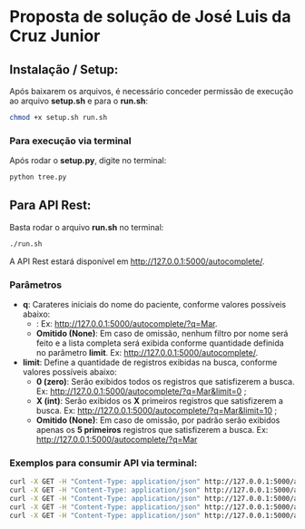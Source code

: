 # Proposta de solução de José Luis da Cruz Junior

## Instalação / Setup:
Após baixarem os arquivos, é necessário conceder permissão de execução ao arquivo **setup.sh** e para o **run.sh**:
```bash
chmod +x setup.sh run.sh
```

### Para execução via terminal
Após rodar o **setup.py**,  digite no terminal:
```bash
python tree.py
```

## Para API Rest:
Basta rodar o arquivo **run.sh** no terminal:
```bash
./run.sh
```
A API Rest estará disponível em http://127.0.0.1:5000/autocomplete/.

### Parâmetros
- **q**: Carateres iniciais do nome do paciente, conforme valores possíveis abaixo:
    - **<str>**: Ex:  http://127.0.0.1:5000/autocomplete/?q=Mar.
    - **Omitido (None)**: Em caso de omissão, nenhum filtro por nome será feito e a lista completa será exibida conforme quantidade definida no parâmetro **limit**. Ex:  http://127.0.0.1:5000/autocomplete/.
- **limit**: Define a quantidade de registros exibidas na busca, conforme valores possíveis abaixo:
    - **0 (zero)**: Serão exibidos todos os registros que satisfizerem a busca. Ex: http://127.0.0.1:5000/autocomplete/?q=Mar&limit=0 ;
    - **X (int)**: Serão exibidos os **X** primeiros registros que satisfizerem a busca. Ex: http://127.0.0.1:5000/autocomplete/?q=Mar&limit=10 ;
    - **Omitido (None)**: Em caso de omissão, por padrão serão  exibidos apenas os **5 primeiros** registros que satisfizerem a busca. Ex:  http://127.0.0.1:5000/autocomplete/?q=Mar

### Exemplos para consumir API via terminal:
```bash
curl -X GET -H "Content-Type: application/json" http://127.0.0.1:5000/autocomplete/
curl -X GET -H "Content-Type: application/json" http://127.0.0.1:5000/autocomplete/?limit=10
curl -X GET -H "Content-Type: application/json" http://127.0.0.1:5000/autocomplete/?q=Mar
curl -X GET -H "Content-Type: application/json" http://127.0.0.1:5000/autocomplete/?q=Mar\&limit=0
curl -X GET -H "Content-Type: application/json" http://127.0.0.1:5000/autocomplete/?q=Mar\&limit=3
```
